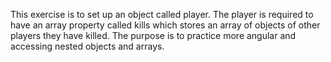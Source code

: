 This exercise is to set up an object called player. The player is required to have an array property called kills which
stores an array of objects of other players they have killed. The purpose is to practice more angular and accessing nested objects 
and arrays.